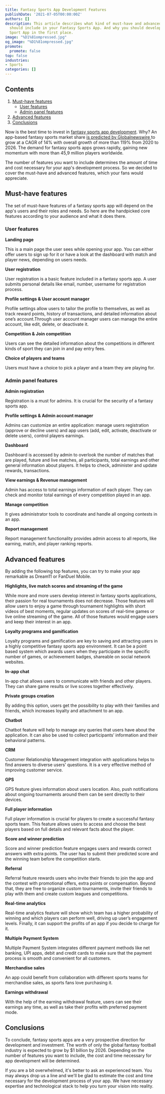 ```yaml
---
title: Fantasy Sports App Development Features
publishDate: '2021-07-05T00:00:00Z'
authors: []
description: This article describes what kind of must-have and advanced features you
  should include in your Fantasy Sports App. And why you should develop a Fantasy
  Sport App in the first place.
image: "%D1%81ompressed.jpg"
og_image: "%D1%81ompressed.jpg"
promote:
  promote: false
top: false
industries:
- Sports
categories: []
---
```

<script type="application/ld+json">
{
 "@context": "https://schema.org",
 "@type": "Article",
 "author": "Anadea",
 "name": "What Kind of Features Should a Fantasy Sports App Include?"
}
</script>
<h2>Contents</h2>
<ol>
 <li><a href="#must-have-features">Must-have features</a>
  <ul>
   <li><a href="#user-features">User features</a></li>
   <li><a href="#admin-panel-features">Admin panel features</a></li>
   </ul>
 </li>
 <li><a href="#advanced-features">Advanced features</a>
 <li><a href="#conclusions">Conclusions</a>  

 </li>
</ol>

<a name="must-have-features"></a>

Now is the best time to invest in <a href="https://anadea.info/solutions/sports-app-development/fantasy-sports-app-development">fantasy sports app development</a>. Why? An app-based fantasy sports market share <a href="https://www.globenewswire.com/news-release/2021/05/05/2223204/0/en/The-global-fantasy-sports-market-by-revenue-is-expected-to-grow-at-a-CAGR-of-approx-14-during-2020-2026.html" target="_blank" rel="noreferrer"> is predicted by Globalnewswire </a> to grow at a CAGR of 14% with overall growth of more than 119% from 2020 to 2026. The demand for fantasy sports apps grows rapidly, gaining new momentum with more than 45,9 million players worldwide.

The number of features you want to include determines the amount of time and cost necessary for your app's development process. So we decided to cover the must-have and advanced features, which your fans would appreciate.

## Must-have features ##

The set of must-have features of a fantasy sports app will depend on the app's users and their roles and needs. So here are the handpicked core features according to your audience and what it does there.

<a name="user-features"></a>

### User features ###

**Landing page**

This is a main page the user sees while opening your app. You can either offer users to sign up for it or have a look at the dashboard with match and player news, depending on users needs.

**User registration**

User registration is a basic feature included in a fantasy sports app. A user submits personal details like email, number, username for registration process.

**Profile settings & User account manager**

Profile settings allow users to tailor the profile to themselves, as well as track reward points, history of transactions, and detailed information about one’s account.Through user account manager users can manage the entire account, like edit, delete, or deactivate it.

**Competition & Join competition**

Users can see the detailed information about the competitions in different kinds of sport they can join in and pay entry fees.

**Сhoice of players and teams**

Users must have a choice to pick a player and a team they are playing for.

<a name="admin-panel-features"></a>

### Admin panel features ###

**Admin registration**

Registration is a must for admins. It is crucial for the security of a fantasy sports app.

**Profile settings & Admin account manager**

Admins can customize an entire application: manage users registration (approve or decline users) and app users (add, edit, activate, deactivate or delete users), control players earnings.

**Dashboard**

Dashboard is accessed by admin to overlook the number of matches that are played, future and live matches, all participants, total earnings and other general information about players. It helps to check, administer and update rewards, transactions.

**View earnings & Revenue management**

Admin has access to total earnings information of each player. They can check and monitor total earnings of every competition played in an app.

**Manage competition**

It gives administrator tools to coordinate and handle all ongoing contests in an app.

**Report management**

Report management functionality provides admin access to all reports, like earning, match, and player ranking reports.

<a name="advanced-features"></a>

## Advanced features ##

By adding the following top features, you can try to make your app remarkable as Dream11 or FanDuel Mobile.

**Highlights, live match scores and streaming of the game**

While more and more users develop interest in fantasy sports applications, their passion for real tournaments does not decrease. Those features will allow users to enjoy a game through tournament highlights with short videos of best moments, regular updates on scores of real-time games or live online streaming of the game. All of those features would engage users and keep their interest in an app.

**Loyalty programs and gamification**

Loyalty programs and gamification are key to saving and attracting users in a highly competitive fantasy sports app environment. It can be a point based system which awards users when they participate in the specific number of games, or achievement badges, shareable on social network websites.

**In-app chat**

In-app chat allows users to communicate with friends and other players. They can share game results or live scores together effectively.

**Private groups creation**

By adding this option, users get the possibility to play with their families and friends, which increases loyalty and attachment to an app.

**Chatbot**

Chatbot feature will help to manage any queries that users have about the application. It can also be used to collect participants’ information and their behavioral patterns.

**CRM**

Customer Relationship Management integration with applications helps to find answers to diverse users’ questions. It is a very effective method of improving customer service.

**GPS**

GPS feature gives information about users location. Also, push notifications about ongoing tournaments around them can be sent directly to their devices.

**Full player information**

Full player information is crucial for players to create a successful fantasy sports team. This feature allows users to access and choose the best players based on full details and relevant facts about the player.

**Score and winner prediction**

Score and winner prediction feature engages users and rewards correct answers with extra points. The user has to submit their predicted score and the winning team before the competition starts.

**Referral**

Referral feature rewards users who invite their friends to join the app and the contest with promotional offers, extra points or compensation. Beyond that, they are free to organize custom tournaments, invite their friends to play with them and create custom leagues and competitions.

**Real-time analytics**

Real-time analytics feature will show which team has a higher probability of winning and which players can perform well, driving up user’s engagement levels. Finally, it can support the profits of an app if you decide to charge for it.

**Multiple Payment System**

Multiple Payment System integrates different payment methods like net banking, UPI apps, debit and credit cards to make sure that the payment process is smooth and convenient for all customers.

**Merchandise sales**

An app could benefit from collaboration with different sports teams for merchandise sales, as sports fans love purchasing it.

**Earnings withdrawal**

With the help of the earning withdrawal feature, users can see their earnings any time, as well as take their profits with preferred payment mode.

<a name="conclusions"></a>

## Conclusions ##

To conclude, fantasy sports apps are a very prospective direction for development and investment. The worth of only the global fantasy football industry is expected to grow by $1 billion by 2026. Depending on the number of features you want to include, the cost and time necessary for app development will be determined. 

If you are a bit overwhelmed, it's better to ask an experienced team. You may always drop us a line and we'll be glad to estimate the cost and time necessary for the development process of your app. We have necessary expertise and technological stack to help you turn your vision into reality.
